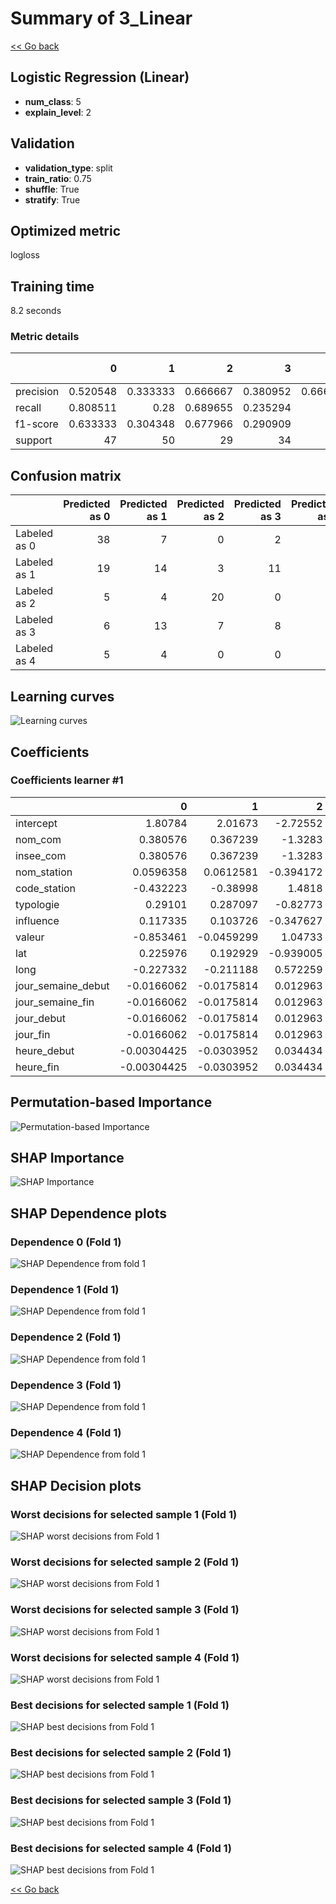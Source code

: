 # Summary of 3_Linear

[<< Go back](../README.md)


## Logistic Regression (Linear)
- **num_class**: 5
- **explain_level**: 2

## Validation
 - **validation_type**: split
 - **train_ratio**: 0.75
 - **shuffle**: True
 - **stratify**: True

## Optimized metric
logloss

## Training time

8.2 seconds

### Metric details
|           |         0 |         1 |         2 |         3 |         4 |   accuracy |   macro avg |   weighted avg |   logloss |
|:----------|----------:|----------:|----------:|----------:|----------:|-----------:|------------:|---------------:|----------:|
| precision |  0.520548 |  0.333333 |  0.666667 |  0.380952 |  0.666667 |   0.491429 |    0.513633 |       0.476675 |   1.08111 |
| recall    |  0.808511 |  0.28     |  0.689655 |  0.235294 |  0.4      |   0.491429 |    0.482692 |       0.491429 |   1.08111 |
| f1-score  |  0.633333 |  0.304348 |  0.677966 |  0.290909 |  0.5      |   0.491429 |    0.481311 |       0.468777 |   1.08111 |
| support   | 47        | 50        | 29        | 34        | 15        |   0.491429 |  175        |     175        |   1.08111 |


## Confusion matrix
|              |   Predicted as 0 |   Predicted as 1 |   Predicted as 2 |   Predicted as 3 |   Predicted as 4 |
|:-------------|-----------------:|-----------------:|-----------------:|-----------------:|-----------------:|
| Labeled as 0 |               38 |                7 |                0 |                2 |                0 |
| Labeled as 1 |               19 |               14 |                3 |               11 |                3 |
| Labeled as 2 |                5 |                4 |               20 |                0 |                0 |
| Labeled as 3 |                6 |               13 |                7 |                8 |                0 |
| Labeled as 4 |                5 |                4 |                0 |                0 |                6 |

## Learning curves
![Learning curves](learning_curves.png)

## Coefficients

### Coefficients learner #1
|                    |           0 |          1 |         2 |           3 |           4 |
|:-------------------|------------:|-----------:|----------:|------------:|------------:|
| intercept          |  1.80784    |  2.01673   | -2.72552  |  0.50835    | -1.6074     |
| nom_com            |  0.380576   |  0.367239  | -1.3283   | -0.316997   |  0.897483   |
| insee_com          |  0.380576   |  0.367239  | -1.3283   | -0.316997   |  0.897483   |
| nom_station        |  0.0596358  |  0.0612581 | -0.394172 | -0.690075   |  0.963353   |
| code_station       | -0.432223   | -0.38998   |  1.4818   | -0.231621   | -0.427975   |
| typologie          |  0.29101    |  0.287097  | -0.82773  |  0.215953   |  0.0336699  |
| influence          |  0.117335   |  0.103726  | -0.347627 |  0.27383    | -0.147263   |
| valeur             | -0.853461   | -0.0459299 |  1.04733  | -0.125223   | -0.0227164  |
| lat                |  0.225976   |  0.192929  | -0.939005 | -0.17667    |  0.69677    |
| long               | -0.227332   | -0.211188  |  0.572259 | -0.642842   |  0.509103   |
| jour_semaine_debut | -0.0166062  | -0.0175814 |  0.012963 |  0.0134262  |  0.00779841 |
| jour_semaine_fin   | -0.0166062  | -0.0175814 |  0.012963 |  0.0134262  |  0.00779841 |
| jour_debut         | -0.0166062  | -0.0175814 |  0.012963 |  0.0134262  |  0.00779841 |
| jour_fin           | -0.0166062  | -0.0175814 |  0.012963 |  0.0134262  |  0.00779841 |
| heure_debut        | -0.00304425 | -0.0303952 |  0.034434 | -0.00822246 |  0.00722798 |
| heure_fin          | -0.00304425 | -0.0303952 |  0.034434 | -0.00822246 |  0.00722798 |


## Permutation-based Importance
![Permutation-based Importance](permutation_importance.png)

## SHAP Importance
![SHAP Importance](shap_importance.png)

## SHAP Dependence plots

### Dependence 0 (Fold 1)
![SHAP Dependence from fold 1](learner_fold_0_shap_dependence_class_0.png)
### Dependence 1 (Fold 1)
![SHAP Dependence from fold 1](learner_fold_0_shap_dependence_class_1.png)
### Dependence 2 (Fold 1)
![SHAP Dependence from fold 1](learner_fold_0_shap_dependence_class_2.png)
### Dependence 3 (Fold 1)
![SHAP Dependence from fold 1](learner_fold_0_shap_dependence_class_3.png)
### Dependence 4 (Fold 1)
![SHAP Dependence from fold 1](learner_fold_0_shap_dependence_class_4.png)

## SHAP Decision plots

### Worst decisions for selected sample 1 (Fold 1)
![SHAP worst decisions from Fold 1](learner_fold_0_sample_0_worst_decisions.png)
### Worst decisions for selected sample 2 (Fold 1)
![SHAP worst decisions from Fold 1](learner_fold_0_sample_1_worst_decisions.png)
### Worst decisions for selected sample 3 (Fold 1)
![SHAP worst decisions from Fold 1](learner_fold_0_sample_2_worst_decisions.png)
### Worst decisions for selected sample 4 (Fold 1)
![SHAP worst decisions from Fold 1](learner_fold_0_sample_3_worst_decisions.png)
### Best decisions for selected sample 1 (Fold 1)
![SHAP best decisions from Fold 1](learner_fold_0_sample_0_best_decisions.png)
### Best decisions for selected sample 2 (Fold 1)
![SHAP best decisions from Fold 1](learner_fold_0_sample_1_best_decisions.png)
### Best decisions for selected sample 3 (Fold 1)
![SHAP best decisions from Fold 1](learner_fold_0_sample_2_best_decisions.png)
### Best decisions for selected sample 4 (Fold 1)
![SHAP best decisions from Fold 1](learner_fold_0_sample_3_best_decisions.png)

[<< Go back](../README.md)

